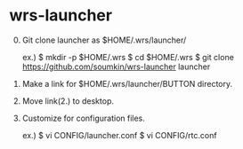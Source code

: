 # wrs-launcher

0. Git clone launcher as $HOME/.wrs/launcher/

    ex.) $ mkdir -p $HOME/.wrs
         $ cd $HOME/.wrs
         $ git clone https://github.com/soumkin/wrs-launcher launcher

1. Make a link for $HOME/.wrs/launcher/BUTTON directory.

2. Move link(2.) to desktop.

3. Customize for configuration files.

    ex.) $ vi CONFIG/launcher.conf
         $ vi CONFIG/rtc.conf

